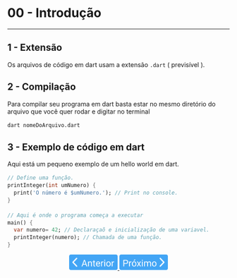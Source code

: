 # 00 - Introdução
---

## 1 - Extensão

Os arquivos de código em dart usam a extensão `.dart` ( previsível ).

## 2 - Compilação

Para compilar seu programa em dart basta estar no mesmo diretório do arquivo que você quer rodar e digitar no terminal

```bash
dart nomeDoArquivo.dart
```

## 3 - Exemplo de código em dart

Aqui está um pequeno exemplo de um hello world em dart.

```dart
// Define uma função.
printInteger(int umNumero) {
  print('O número é $umNumero.'); // Print no console.
}

// Aqui é onde o programa começa a executar
main() {
  var numero= 42; // Declaraçaõ e inicialização de uma variavel.
  printInteger(numero); // Chamada de uma função.
}
```

<p align="center">
  <a href="../01-Ambiente/3-AmbienteOnline.md">
    <img src="../../4noobsAssets/anterior.svg" height=35>
  </a>
  <a href="01-Sintaxe.md">
    <img src="../../4noobsAssets/proximo.svg" height=35>
  </a>
</p>
